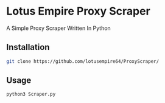 # Lotus Empire Proxy Scraper
A Simple Proxy Scraper Written In Python 
## Installation 
```bash 
git clone https://github.com/lotusempire64/ProxyScraper/ 
```  
## Usage 
```bash 
python3 Scraper.py 
```

